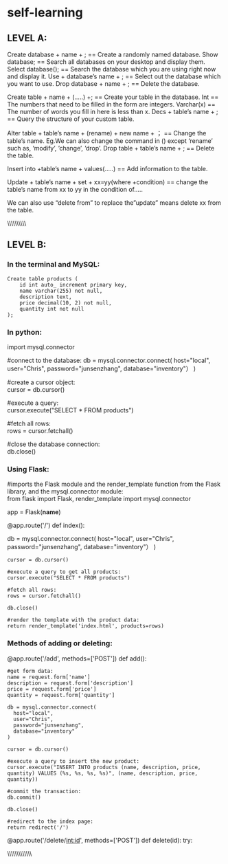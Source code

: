 # self-learning




## LEVEL A:

Create database  + name + ; ==  Create a randomly named database.
Show database;              ==   Search all databases on your desktop and display them.
Select database();          ==  Search the database which you are using right now and display it.
Use + database’s name + ;   ==   Select out the database which you want to use.
Drop database + name + ;    ==   Delete the database. 


Create table + name + (.....)  +; == Create your table in the database.
Int == The numbers that need to be filled in the form are integers.
Varchar(x) ==  The number of words you fill in here is less than x.
Decs + table’s name + ;           ==  Query the structure of your custom table.





Alter table + table’s name + (rename) + new name + ； ==  Change the table’s name.
Eg.We can also change the command in () except ‘rename’ such as, ‘modify’, ’change’, ’drop’.
Drop table + table’s name + ;  ==  Delete the table.


Insert into +table’s name + values(.....) == Add information to the table.



Update + table’s name + set + xx=yy(where +condition) == change the table’s name from xx to yy in the condition of.....

We can also use “delete from” to replace the”update”  means delete xx from the table.



\\\\\\\\\\\\\\\\\\\





## LEVEL B:


### In the terminal and MySQL:

```
Create table products (
    id int auto_ increment primary key, 
    name varchar(255) not null,
    description text,
    price decimal(10, 2) not null,
    quantity int not null
);
```

### In python:

import mysql.connector

#connect to the database:
db = mysql.connector.connect(
  host="local",
  user="Chris",
  password="junsenzhang",
  database="inventory"）
)

#create a cursor object:    
cursor = db.cursor()

#execute a query:    
cursor.execute("SELECT * FROM products")

#fetch all rows:    
rows = cursor.fetchall()
   
#close the database connection:    
db.close()



### Using Flask:

#imports the Flask module and the render_template function from the Flask library, and the mysql.connector module:      
from flask import Flask, render_template
import mysql.connector

app = Flask(__name__)

@app.route('/')
def index():   
  
  db = mysql.connector.connect(
   host="local",
   user="Chris",
   password="junsenzhang",
   database="inventory"）
  )

    cursor = db.cursor()

    #execute a query to get all products:   
    cursor.execute("SELECT * FROM products")

    #fetch all rows:    
    rows = cursor.fetchall()

    db.close()

    #render the template with the product data:   
    return render_template('index.html', products=rows)




### Methods of adding or deleting:

@app.route('/add', methods=['POST'])
def add():
    
    #get form data:
    name = request.form['name']
    description = request.form['description']
    price = request.form['price']
    quantity = request.form['quantity']

    db = mysql.connector.connect(
      host="local",
      user="Chris",
      password="junsenzhang",
      database="inventory"
    )

    cursor = db.cursor()

    #execute a query to insert the new product:   
    cursor.execute("INSERT INTO products (name, description, price, quantity) VALUES (%s, %s, %s, %s)", (name, description, price, quantity))

    #commit the transaction:   
    db.commit()
    
    db.close()

    #redirect to the index page:     
    return redirect('/')


@app.route('/delete/<int:id>', methods=['POST'])
def delete(id):
    try:
        

\\\\\\\\\\\\\\\\\\\\\\\\\\




